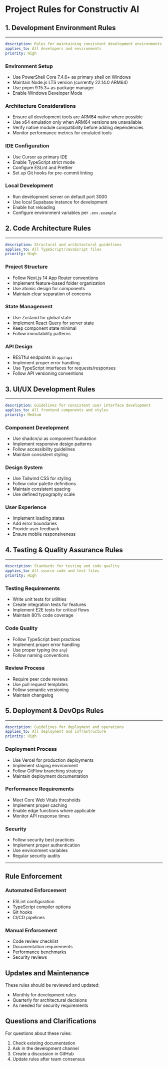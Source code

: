 # Project Rules for Constructiv AI

## 1. Development Environment Rules

---

```yaml
description: Rules for maintaining consistent development environments
applies_to: All developers and environments
priority: High
```

### Environment Setup

- Use PowerShell Core 7.4.6+ as primary shell on Windows
- Maintain Node.js LTS version (currently 22.14.0 ARM64)
- Use pnpm 9.15.3+ as package manager
- Enable Windows Developer Mode

### Architecture Considerations

- Ensure all development tools are ARM64 native where possible
- Use x64 emulation only when ARM64 versions are unavailable
- Verify native module compatibility before adding dependencies
- Monitor performance metrics for emulated tools

### IDE Configuration

- Use Cursor as primary IDE
- Enable TypeScript strict mode
- Configure ESLint and Prettier
- Set up Git hooks for pre-commit linting

### Local Development

- Run development server on default port 3000
- Use local Supabase instance for development
- Enable hot reloading
- Configure environment variables per `.env.example`

## 2. Code Architecture Rules

---

```yaml
description: Structural and architectural guidelines
applies_to: All TypeScript/JavaScript files
priority: High
```

### Project Structure

- Follow Next.js 14 App Router conventions
- Implement feature-based folder organization
- Use atomic design for components
- Maintain clear separation of concerns

### State Management

- Use Zustand for global state
- Implement React Query for server state
- Keep component state minimal
- Follow immutability patterns

### API Design

- RESTful endpoints in `app/api`
- Implement proper error handling
- Use TypeScript interfaces for requests/responses
- Follow API versioning conventions

## 3. UI/UX Development Rules

---

```yaml
description: Guidelines for consistent user interface development
applies_to: All frontend components and styles
priority: Medium
```

### Component Development

- Use shadcn/ui as component foundation
- Implement responsive design patterns
- Follow accessibility guidelines
- Maintain consistent styling

### Design System

- Use Tailwind CSS for styling
- Follow color palette definitions
- Maintain consistent spacing
- Use defined typography scale

### User Experience

- Implement loading states
- Add error boundaries
- Provide user feedback
- Ensure mobile responsiveness

## 4. Testing & Quality Assurance Rules

---

```yaml
description: Standards for testing and code quality
applies_to: All source code and test files
priority: High
```

### Testing Requirements

- Write unit tests for utilities
- Create integration tests for features
- Implement E2E tests for critical flows
- Maintain 80% code coverage

### Code Quality

- Follow TypeScript best practices
- Implement proper error handling
- Use proper typing (no `any`)
- Follow naming conventions

### Review Process

- Require peer code reviews
- Use pull request templates
- Follow semantic versioning
- Maintain changelog

## 5. Deployment & DevOps Rules

---

```yaml
description: Guidelines for deployment and operations
applies_to: All deployment and infrastructure
priority: High
```

### Deployment Process

- Use Vercel for production deployments
- Implement staging environment
- Follow GitFlow branching strategy
- Maintain deployment documentation

### Performance Requirements

- Meet Core Web Vitals thresholds
- Implement proper caching
- Enable edge functions where applicable
- Monitor API response times

### Security

- Follow security best practices
- Implement proper authentication
- Use environment variables
- Regular security audits

---

## Rule Enforcement

### Automated Enforcement

- ESLint configuration
- TypeScript compiler options
- Git hooks
- CI/CD pipelines

### Manual Enforcement

- Code review checklist
- Documentation requirements
- Performance benchmarks
- Security reviews

## Updates and Maintenance

These rules should be reviewed and updated:

- Monthly for development rules
- Quarterly for architectural decisions
- As needed for security requirements

## Questions and Clarifications

For questions about these rules:

1. Check existing documentation
2. Ask in the development channel
3. Create a discussion in GitHub
4. Update rules after team consensus
